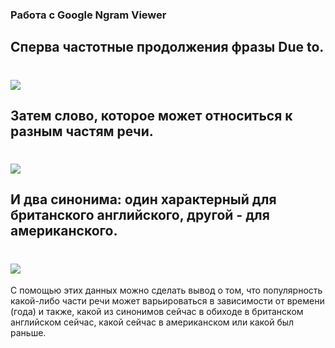 ### Работа с Google Ngram Viewer
## Сперва частотные продолжения фразы Due to. 
# ![](https://sun1-4.userapi.com/c840636/v840636110/7000d/R1JN0v33pos.jpg)
## Затем слово, которое может относиться к разным частям речи. 
# ![](https://sun9-4.userapi.com/c840636/v840636110/70017/MZXemWDDkqs.jpg)
## И два синонима: один характерный для британского английского, другой - для американского.
# ![](https://sun9-3.userapi.com/c840636/v840636110/70003/iv_lqJiJuzU.jpg)

С помощью этих данных можно сделать вывод о том, что популярность какой-либо части речи может варьироваться в зависимости от времени (года) и также, какой из синонимов сейчас в обиходе в британском английском сейчас, какой сейчас в американском или какой был раньше. 
